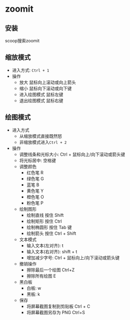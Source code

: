 # zoomit

## 安装
scoop搜索zoomit


## 缩放模式 
- 进入方式: `Ctrl + 1`
- 操作
    - 放大	鼠标向上滚动或向上箭头
    - 缩小	鼠标向下滚动或向下键
    - 进入绘图模式	鼠标左键
    - 退出绘图模式	鼠标右键

## 绘图模式
- 进入方式
    - 从缩放模式直接既然怒
    - 非缩放模式进入`Ctrl + 2`
- 操作
    - 调整线条和光标大小: Ctrl + 鼠标向上/向下滚动或箭头键
    - 将光标居中: 空格键
    - 调整颜色
        - 红色笔	R
        - 绿色笔	G
        - 蓝笔	B
        - 黄色笔	Y
        - 橙色笔	O
        - 粉色笔	P
    - 绘制图形
        - 绘制直线	按住 Shift
        - 绘制矩形	按住 Ctrl
        - 绘制椭圆形	按住 Tab 键
        - 绘制箭头	按住 Ctrl + Shift
    - 文本模式
        - 输入文本(左对齐): t
        - 输入文本(右对齐): shift + t
        - 增加减少字号: Ctrl + 鼠标向上/向下滚动或箭头键
    - 撤销操作
        - 擦除最后一个绘图	Ctrl+Z
        - 擦除所有绘图	E
    - 黑白板
        - 白板: w
        - 黑板: k
    - 保存
        - 将屏幕截图复制到剪贴板	Ctrl + C
        - 将屏幕截图另存为 PNG	Ctrl+S